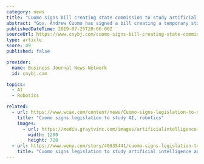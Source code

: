 ```yaml
---
category: news
title: "Cuomo signs bill creating state commission to study artificial intelligence and robotics"
abstract: "Gov. Andrew Cuomo has signed a bill creating a temporary state commission to study and investigate how to regulate artificial intelligence, robotics, and automation. (Eric Reinhardt / BJNN) ALBANY, N.Y. — A temporary state commission will study and ..."
publishedDateTime: 2019-07-25T20:06:00Z
sourceUrl: https://www.cnybj.com/cuomo-signs-bill-creating-state-commission-to-study-artificial-intelligence-and-robotics/
type: article
score: 49
published: false

provider:
  name: Business Journal News Network
  id: cnybj.com

topics:
  - AI
  - Robotics

related:
  - url: https://www.wcax.com/content/news/Cuomo-signs-legislation-to-study-AI-robotics-513153931.html
    title: "Cuomo signs legislation to study AI, robotics"
    images:
      - url: https://media.graytvinc.com/images/artificialintelligence+mgn.jpg
        width: 1280
        height: 720
  - url: https://www.weny.com/story/40835441/cuomo-signs-legislation-to-study-artificial-intelligence-and-robotics
    title: "Cuomo signs legislation to study artificial intelligence and robotics"
---
```

